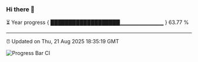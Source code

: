 ### Hi there 👋

⏳ Year progress { ███████████████████▁▁▁▁▁▁▁▁▁▁▁ } 63.77 %

---

⏰ Updated on Thu, 21 Aug 2025 18:35:19 GMT

![Progress Bar CI](https://github.com/DhruviPatel157/GitHub-Actions-Demo/workflows/Progress%20Bar%20CI/badge.svg)
